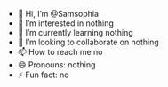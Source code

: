 - 👋 Hi, I’m @Samsophia
- 👀 I’m interested in nothing
- 🌱 I’m currently learning nothing
- 💞️ I’m looking to collaborate on nothing
- 📫 How to reach me no
- 😄 Pronouns: nothing
- ⚡ Fun fact: no

<!---
Samsophia/Samsophia is a ✨ special ✨ repository because its `README.md` (this file) appears on your GitHub profile.
You can click the Preview link to take a look at your changes.
--->
